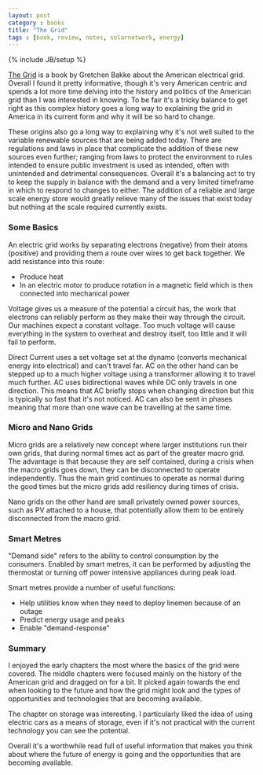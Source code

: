 ```yaml
---
layout: post
category : books
title: "The Grid"
tags : [book, review, notes, solarnetwork, energy]
---
```

{% include JB/setup %}

[The Grid](https://www.amazon.com/Grid-Fraying-Between-Americans-Energy/dp/1632865688) is a book by Gretchen Bakke about the American electrical grid. Overall I found it pretty informative, though it's very American centric and spends a lot more time delving into the history and politics of the American grid than I was interested in knowing. To be fair it's a tricky balance to get right as this complex history goes a long way to explaining the grid in America in its current form and why it will be so hard to change.

These origins also go a long way to explaining why it's not well suited to the variable renewable sources that are being added today. There are regulations and laws in place that complicate the addition of these new sources even further; ranging from laws to protect the environment to rules intended to ensure public investment is used as intended, often with unintended and detrimental consequences. Overall it's a balancing act to try to keep the supply in balance with the demand and a very limited timeframe in which to respond to changes to either. The addition of a reliable and large scale energy store would greatly relieve many of the issues that exist today but nothing at the scale required currently exists.

### Some Basics
An electric grid works by separating electrons (negative) from their atoms (positive) and providing them a route over wires to get back together. We add resistance into this route:
* Produce heat
* In an electric motor to produce rotation in a magnetic field which is then connected into mechanical power

Voltage gives us a measure of the potential a circuit has, the work that electrons can reliably perform as they make their way through the circuit. Our machines expect a constant voltage. Too much voltage will cause everything in the system to overheat and destroy itself, too little and it will fail to perform.

Direct Current uses a set voltage set at the dynamo (converts mechanical energy into electrical) and can't travel far. AC on the other hand can be stepped up to a much higher voltage using a transformer allowing it to travel much further. AC uses bidirectional waves while DC only travels in one direction. This means that AC briefly stops when changing direction but this is typically so fast that it's not noticed. AC can also be sent in phases meaning that more than one wave can be travelling at the same time.

### Micro and Nano Grids
Micro grids are a relatively new concept where larger institutions run their own grids, that during normal times act as part of the greater macro grid. The advantage is that because they are self contained, during a crisis when the macro grids goes down, they can be disconnected to operate independently. Thus the main grid continues to operate as normal during the good times but the micro grids add resiliency during times of crisis.

Nano grids on the other hand are small privately owned power sources, such as PV attached to a house, that potentially allow them to be entirely disconnected from the macro grid.

### Smart Metres
"Demand side" refers to the ability to control consumption by the consumers. Enabled by smart metres, it can be performed by adjusting the thermostat or turning off power intensive appliances during peak load.

Smart metres provide a number of useful functions:
* Help utilities know when they need to deploy linemen because of an outage
* Predict energy usage and peaks
* Enable "demand-response"

### Summary
I enjoyed the early chapters the most where the basics of the grid were covered. The middle chapters were focused mainly on the history of the American grid and dragged on for a bit. It picked again towards the end when looking to the future and how the grid might look and the types of opportunities and technologies that are becoming available.

The chapter on storage was interesting. I particularly liked the idea of using electric cars as a means of storage, even if it's not practical with the current technology you can see the potential.

Overall it's a worthwhile read full of useful information that makes you think about where the future of energy is going and the opportunities that are becoming available.
